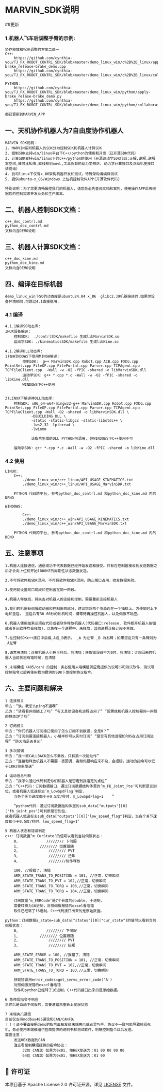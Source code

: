 # MARVIN_SDK说明

##更新
### 1.机器人飞车后调整手臂的示例:

    协作释放和松闸调整的方案二选一
    C++:
        https://github.com/cynthia-you/TJ_FX_ROBOT_CONTRL_SDK/blob/master/demo_linux_win/c%2B%2B_linux/apply-brake_release-brake_demo.cpp
        https://github.com/cynthia-you/TJ_FX_ROBOT_CONTRL_SDK/blob/master/demo_linux_win/c%2B%2B_linux/collaborative_release_demo.cpp

    PYTHON:
        https://github.com/cynthia-you/TJ_FX_ROBOT_CONTRL_SDK/blob/master/demo_linux_win/python/apply-brake_relase-brake_demo.py
        https://github.com/cynthia-you/TJ_FX_ROBOT_CONTRL_SDK/blob/master/demo_linux_win/python/collaborative_release.py

    都已更新到MARVIN_APP
    
## 一、天机协作机器人为7自由度协作机器人

    MARVIN SDK说明：
    1. MARVIN系列机器人的SDK分为控制SDK和机器人计算SDK
    2. 控制SDK支持win/linux平台下C++/python的使用和开发（已开源SDK代码）
    3. 计算SDK支持win/linux下的C++/python的使用（开源运动学SDK代码:正解,逆解,逆解零空间,雅可比矩阵,直线规划movL,工具负载的动力学辨识. 动力学计算接口及浮动机座接口请商询）
    4. 我司linux下仅有x_86架构机器开发和测试，特殊架构请编译测试
    5. 提供ubuntu-x_86/Windows 上位机控制软件APP(开源软件代码)

    特别说明：为了您更流畅操控我们的机器人，请您务必先查阅文档和案列，使用操作APP后再根据您的控制需求开发业务和生产脚本。


## 二、机器人控制SDK文档：
    c++_doc_contrl.md
    python_doc_contrl.md
    文档内含DEMO说明

## 三、机器人计算SDK文档：
    c++_doc_kine.md
    python_doc_kine.md
    文档内含DEMO说明


## 四、编译在目标机器
    demo_linux_win下SO的动态库是ubuntu24.04 x_86  glibc2.39机器编译的,如果你设备环境相同,可跳过4.1直接使用.

### 4.1 编译
    4.1.1编译SO动态库:
    INUX设备编译:
        控制SDK:  ./contrlSDK/makefile 生成libMarvinSDK.so
        运动学SDK: ./kinematicsSDK/makefile 生成libKine.so

    4.1.2编译DLL动态库:
    1)在WINDOWS下使用MINGW编译:
            控制SDK:  g++ MarvinSDK.cpp Robot.cpp ACB.cpp FXDG.cpp PointSet.cpp FileOP.cpp FilePortal.cpp Parser.cpp TCPAgent.cpp TCPFileClient.cpp  -Wall -w -O2 -fPIC -shared -o libMarvinSDK.dll
            运动学SDK: g++ *.cpp *.c -Wall -w -O2 -fPIC -shared -o libKine.dll    
            WINDOWS下C++使用


    2)LINUX下编译神DLL动态库:
        控制SDK: x86_64-w64-mingw32-g++ MarvinSDK.cpp Robot.cpp FXDG.cpp PointSet.cpp FileOP.cpp FilePortal.cpp Parser.cpp TCPAgent.cpp TCPFileClient.cpp -Wall -O2 -shared -o libMarvinSDK.dll \
                -DBUILDING_DLL \
                -static -static-libgcc -static-libstdc++ \
                -lws2_32 -lpthread \
                -lwinmm

                该指令生成的DLL PYTHON可调用, 但WINDOWS下C++使用不可

        运动学SDK: g++ *.cpp *.c -Wall -w -O2 -fPIC -shared -o libKine.dll  

### 4.2 使用
    LINUX:
        C++: 
            ./demo_linux_win/c++_linux/API_USAGE_KINEMATICS.txt
            ./demo_linux_win/c++_linux/API_USAGE_MarvinSDK.txt

        PYTHON 代码跨平台, 参考python_doc_contrl.md 和python_doc_kine.md 内的DENO

    WINDOWS:

            C++: 
            ./demo_linux_win/c++_win/API_USAGE_KINEMATICS.txt
            ./demo_linux_win/c++_win/API_USAGE_MarvinSDK.txt

        PYTHON 代码跨平台, 参考python_doc_contrl.md 和python_doc_kine.md 内的DENO


## 五、注意事项
    1.机器人连接通信，通信成功不代表数据已经开始发送和接受。只有在控制器接收到发送数据之后才会向上位机开始1000HZ的周期性状态数据发送。

    2.不可将软件和SDK混用，不可将软件和SDK混用，防止端口占用，收发数据失败。

    3.使用前设置网口网段和控制器在同一网段。

    4.机器人释放后，将失去对机器人的连接和控制，需要重新连接机器人

    5.我们的机器有伺服驱动器和控制器两部分，建议您将两个电源连在一个插排上，方便同时上下电和重启， 重启后有30-60秒的热机时间，请等待再操控机器人，以免伺服不响应。

    6.机器人使用结束必须在代码或者软件释放机器人(代码接口:release, 软件断开机器人按钮或者关闭软件均会释放)，以免在一个进程中，未释放，其他进程连接订阅不生效。

    7.在控制SDKc++接口中后缀_A或_B表示， _A 为左臂 _B 为右臂；如果您这只有一条臂则为_A左臂

    8.请常用清错：连接机器人小睡半秒后，应清错；获取错误码不为0时，应清错；订阅回来的机器人当前状态有错时候，应清错

    9.末端模组（485/can）的控制：务必使用末端模组供应商提供的说明书和测试软件，测试号控制指令以后再使用我司提供的SDK下发控制协议指令。



## 六、主要问题和解决
    1 连接相关
    甲方：“诶，我怎么ping不通啊”
    乙方：“请看看网线插上了吗” “有无其他设备和进程占用了” “设置成和机器人控制器同一网段的静态IP了吗”

    2 订阅相关
    甲方：“你们机器人订阅接口使用了怎么订阅不到数据，全是0？”
    乙方：“订阅前要连接机器人，小睡半秒可以实时订阅” “是否有其他进程如ROS在占用订阅进程” “防火墙是否关闭”

    3 多次回调
    甲方：“我一直CALLBACK怎么不奏效，只有第一次能动作”
    乙方：“连接和释放机器人不需要一直回调，高频伺服响应来不及，会报错。运动的指令可以低于1KHz频率发送”

    4 运动信息判断
    甲方：“我怎么通过代码判定你们机器人是否走到我指定的点位”
    乙方：“C++代码：订阅数据接口，通过订阅数据结构体里的’m_FB_Joint_Pos‘可判断是否到位，或者机器人低速标志’m_LowSpdFlag‘判定，
        当各个关节速度都小于0.5度/秒时，m_LowSpdFlag=1    ”

        “python代码：通过订阅数据结构体里的sub_data["outputs"][0]["fb_joint_pos"]可判断是否到位，
    或者机器人低速标志sub_data["outputs"][0]["low_speed_flag"]判定，当各个关节速度都小于0.5度/秒时，low_speed_flag=1”

    5 机器人状态和错误判定
    c++: 订阅数据’m_CurState‘的值可以看到当前伺服状态：
        0,             //////// 下伺服
        1,			//////// 位置跟随
        2,				//////// PVT
        3,				//////// 扭矩
        4,              ////////协作释放

        100, //报错了，清错
        ARM_STATE_TRANS_TO_POSITION = 101, //正常，切换瞬间
        ARM_STATE_TRANS_TO_PVT = 102,//正常，切换瞬间
        ARM_STATE_TRANS_TO_TORQ = 103,//正常，切换瞬间
        ARM_STATE_TRANS_TO_TORQ = 104,//正常，切换瞬间

        订阅数据’m_ERRCode‘是7个长度的double, 十进制，
        需要转换为16进制，对照伺服报错的excel看啥错
        软件已经转了16进制，C++代码接口出来的是原始数据。

    python：订阅数据a_state=sub_data["states"][0]["cur_state"]的值可以看到当前伺服状态：
        0,             //////// 下伺服
        1,			//////// 位置跟随
        2,				//////// PVT
        3,				//////// 扭矩

        ARM_STATE_ERROR = 100, //报错了，清错
        ARM_STATE_TRANS_TO_POSITION = 101, //正常，切换瞬间
        ARM_STATE_TRANS_TO_PVT = 102,//正常，切换瞬间
        ARM_STATE_TRANS_TO_TORQ = 103,//正常，切换瞬间

        获取错误用error_codes=get_servo_error_code('A')
        对照伺服报错的excel看啥错
        软件和python已经转了16进制，C++代码接口出来的是原始数据。

    6 急停后指令不响应
    急停后是自动下伺服的，需要清错再重新上伺服状态

    7 末端夹爪通信
    目前仅支持modbus485通信和CAN/CANFD。
    ！！！请不要直接把demo的指令直接发给末端夹爪或者灵巧手，协议不一致可能导致模组死机，务必使用末端模组供应商提供的说明书和测试软件，明确控制指令以后发送。
    需要注意：
        发送HEX数据到CAN
        注意看控制模组提供的指令协议：
            32位 CANID 如果为0x01, 按HEX发送为：01 00 00 00 00
            64位 CANID 如果为0x01, 按HEX发送为：01 00

## 📄 许可证

本项目基于 Apache License 2.0 许可证开源。详见 [LICENSE](LICENSE) 文件。

